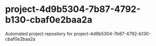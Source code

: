 # project-4d9b5304-7b87-4792-b130-cbaf0e2baa2a
Automated project repository for project-4d9b5304-7b87-4792-b130-cbaf0e2baa2a

